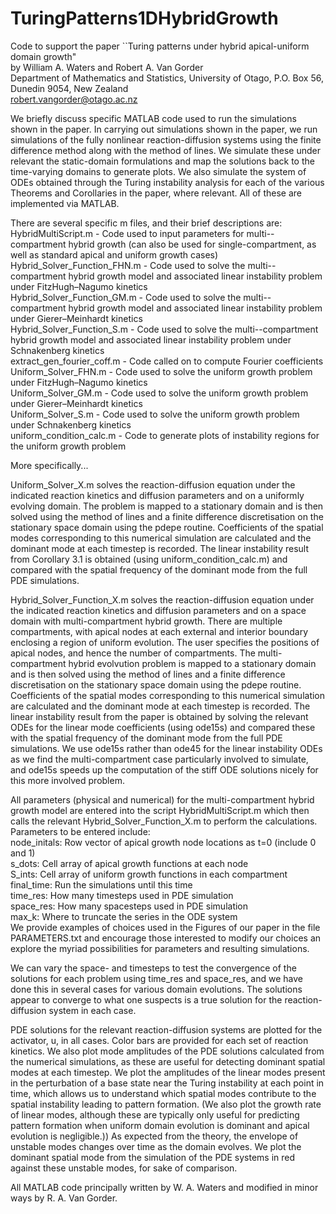 # TuringPatterns1DHybridGrowth
Code to support the paper ``Turing patterns under hybrid apical-uniform domain growth"<br>
by William A. Waters and Robert A. Van Gorder<br>
Department of Mathematics and Statistics, University of Otago, P.O. Box 56, Dunedin 9054, New Zealand<br>
robert.vangorder@otago.ac.nz

We briefly discuss specific MATLAB code used to run the simulations shown in the paper. In carrying out simulations shown in the paper, we run simulations of the fully nonlinear reaction-diffusion systems using the finite difference method along with the method of lines. We simulate these under relevant the static-domain formulations and map the solutions back to the time-varying domains to generate plots. We also simulate the system of ODEs obtained through the Turing instability analysis for each of the various Theorems and Corollaries in the paper, where relevant. All of these are implemented via MATLAB. 

There are several specific m files, and their brief descriptions are:<br>
HybridMultiScript.m - Code used to input parameters for multi--compartment hybrid growth (can also be used for single-compartment, as well as standard apical and uniform growth cases)<br>
Hybrid_Solver_Function_FHN.m - Code used to solve the multi--compartment hybrid growth model and associated linear instability problem under FitzHugh–Nagumo kinetics<br>
Hybrid_Solver_Function_GM.m - Code used to solve the multi--compartment hybrid growth model and associated linear instability problem under Gierer–Meinhardt kinetics<br>
Hybrid_Solver_Function_S.m - Code used to solve the multi--compartment hybrid growth model and associated linear instability problem under Schnakenberg kinetics<br>
extract_gen_fourier_coff.m - Code called on to compute Fourier coefficients
Uniform_Solver_FHN.m - Code used to solve the uniform growth problem under FitzHugh–Nagumo kinetics<br>
Uniform_Solver_GM.m - Code used to solve the uniform growth problem under Gierer–Meinhardt kinetics<br>
Uniform_Solver_S.m - Code used to solve the uniform growth problem under Schnakenberg kinetics<br>
uniform_condition_calc.m - Code to generate plots of instability regions for the uniform growth problem<br>

More specifically...

Uniform_Solver_X.m solves the reaction-diffusion equation under the indicated reaction kinetics and diffusion parameters and on a uniformly evolving domain. The problem is mapped to a stationary domain and is then solved using the method of lines and a finite difference discretisation on the stationary space domain using the pdepe routine. Coefficients of the spatial modes corresponding to this numerical simulation are calculated and the dominant mode at each timestep is recorded. The linear instability result from Corollary 3.1 is obtained (using uniform_condition_calc.m) and compared with the spatial frequency of the dominant mode from the full PDE simulations. 

Hybrid_Solver_Function_X.m solves the reaction-diffusion equation under the indicated reaction kinetics and diffusion parameters and on a space domain with multi-compartment hybrid growth. There are multiple compartments, with apical nodes at each external and interior boundary enclosing a region of uniform evolution. The user specifies the positions of apical nodes, and hence the number of compartments. The multi-compartment hybrid evolvution problem is mapped to a stationary domain and is then solved using the method of lines and a finite difference discretisation on the stationary space domain using the pdepe routine. Coefficients of the spatial modes corresponding to this numerical simulation are calculated and the dominant mode at each timestep is recorded. The linear instability result from the paper is obtained by solving the relevant ODEs for the linear mode coefficients (using ode15s) and compared these with the spatial frequency of the dominant mode from the full PDE simulations. We use ode15s rather than ode45 for the linear instability ODEs as we find the multi-compartment case particularly involved to simulate, and ode15s speeds up the computation of the stiff ODE solutions nicely for this more involved problem. 

All parameters (physical and numerical) for the multi-compartment hybrid growth model are entered into the script HybridMultiScript.m which then calls the relevant Hybrid_Solver_Function_X.m to perform the calculations. Parameters to be entered include:<br>
node_initals: Row vector of apical growth node locations as t=0 (include 0 and 1)<br>
s_dots: Cell array of apical growth functions at each node<br>
S_ints: Cell array of uniform growth functions in each compartment<br>
final_time: Run the simulations until this time<br>
time_res: How many timesteps used in PDE simulation<br>
space_res: How many spacesteps used in PDE simulation<br>
max_k: Where to truncate the series in the ODE system <br>
We provide examples of choices used in the Figures of our paper in the file PARAMETERS.txt and encourage those interested to modify our choices an explore the myriad possibilities for parameters and resulting simulations. 

We can vary the space- and timesteps to test the convergence of the solutions for each problem using time_res and space_res, and we have done this in several cases for various domain evolutions. The solutions appear to converge to what one suspects is a true solution for the reaction-diffusion system in each case. 

PDE solutions for the relevant reaction-diffusion systems are plotted for the activator, u, in all cases. Color bars are provided for each set of reaction kinetics. We also plot mode amplitudes of the PDE solutions calculated from the numerical simulations, as these are useful for detecting dominant spatial modes at each timestep. We plot the amplitudes of the linear modes present in the perturbation of a base state near the Turing instability at each point in time, which allows us to understand which spatial modes contribute to the spatial instability leading to pattern formation. (We also plot the growth rate of linear modes, although these are typically only useful for predicting pattern formation when uniform domain evolution is dominant and apical evolution is negligible.)) As expected from the theory, the envelope of unstable modes changes over time as the domain evolves. We plot the dominant spatial mode from the simulation of the PDE systems in red against these unstable modes, for sake of comparison.

All MATLAB code principally written by W. A. Waters and modified in minor ways by R. A. Van Gorder.



